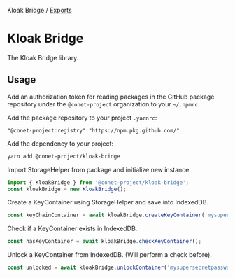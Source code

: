 Kloak Bridge / [Exports](modules.md)

# Kloak Bridge

The Kloak Bridge library.

## Usage

Add an authorization token for reading packages in the GitHub package repository under the `@conet-project` organization to your `~/.npmrc`.

Add the package repository to your project `.yarnrc`:

```
"@conet-project:registry" "https://npm.pkg.github.com/"
```

Add the dependency to your project:

```bash
yarn add @conet-project/kloak-bridge
```

Import StorageHelper from package and initialize new instance.

```typescript
import { KloakBridge } from '@conet-project/kloak-bridge';
const kloakBridge = new KloakBridge();
```

Create a KeyContainer using StorageHelper and save into IndexedDB.

```typescript
const keyChainContainer = await kloakBridge.createKeyContainer('mysupersecretpassword')
```

Check if a KeyContainer exists in IndexedDB.
```typescript
const hasKeyContainer = await kloakBridge.checkKeyContainer();
```

Unlock a KeyContainer from IndexedDB. (Will perform a check before).
```typescript
const unlocked = await kloakBridge.unlockContainer('mysupersecretpassword');
```
